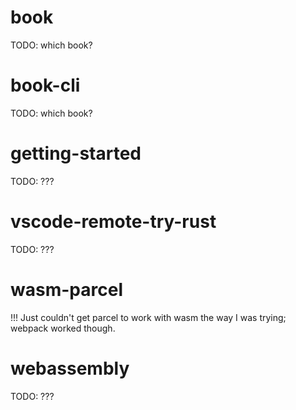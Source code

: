 # book
TODO: which book?

# book-cli
TODO: which book?

# getting-started
TODO: ???

# vscode-remote-try-rust
TODO: ???

# wasm-parcel
!!! Just couldn't get parcel to work with wasm the way I was trying; webpack worked though.

# webassembly
TODO: ???
